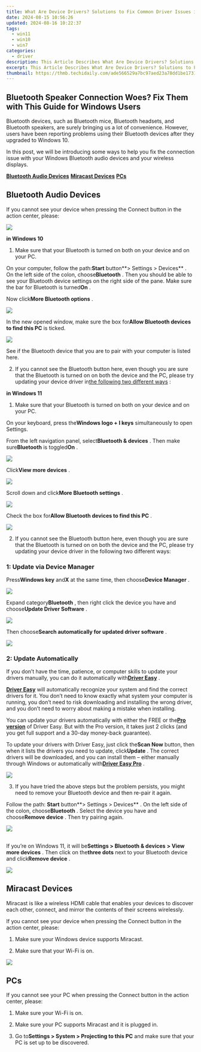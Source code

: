 ```yaml
---
title: What Are Device Drivers? Solutions to Fix Common Driver Issues in Windows OS
date: 2024-08-15 10:56:26
updated: 2024-08-16 10:22:37
tags:
  - win11
  - win10
  - win7
categories:
  - driver
description: This Article Describes What Are Device Drivers? Solutions to Fix Common Driver Issues in Windows OS
excerpt: This Article Describes What Are Device Drivers? Solutions to Fix Common Driver Issues in Windows OS
thumbnail: https://thmb.techidaily.com/ade566529a7bc97aed23a78dd1be17314340f234a16c9d2f0b2b465091d3ea91.jpg
---
```


## Bluetooth Speaker Connection Woes? Fix Them with This Guide for Windows Users

Bluetooth devices, such as Bluetooth mice, Bluetooth headsets, and Bluetooth speakers, are surely bringing us a lot of convenience. However, users have been reporting problems using their Bluetooth devices after they upgraded to Windows 10\.

 In this post, we will be introducing some ways to help you fix the connection issue with your Windows Bluetooth audio devices and your wireless displays.

[**Bluetooth Audio Devices**](https://tools.techidaily.com/drivereasy/download/)
[**Miracast Devices**](https://tools.techidaily.com/drivereasy/download/)
[**PCs**](https://tools.techidaily.com/drivereasy/download/)

## **Bluetooth Audio Devices**

 If you cannot see your device when pressing the Connect button in the action center, please:

![](https://images.drivereasy.com/wp-content/uploads/2017/02/img_58abb00734273.jpg)

**in Windows 10**

 1) Make sure that your Bluetooth is turned on both on your device and on your PC.

 On your computer, follow the path:**Start** button**\> Settings > Devices** . On the left side of the colon, choose**Bluetooth** . Then you should be able to see your Bluetooth device settings on the right side of the pane. Make sure the bar for Bluetooth is turned**On** .

 Now click**More Bluetooth options** .

![](https://images.drivereasy.com/wp-content/uploads/2017/02/img_58abb472b96e4.jpg)

 In the new opened window, make sure the box for**Allow Bluetooth devices to find this PC** is ticked.

![](https://images.drivereasy.com/wp-content/uploads/2017/02/img_58abb4520b473.png)

 See if the Bluetooth device that you are to pair with your computer is listed here.

 2) If you cannot see the Bluetooth button here, even though you are sure that the Bluetooth is turned on on both the device and the PC, please try updating your device driver in[the following two different ways](https://tools.techidaily.com/drivereasy/download/) :

**in Windows 11**

 1) Make sure that your Bluetooth is turned on both on your device and on your PC.

 On your keyboard, press the**Windows logo + I keys** simultaneously to open Settings.

 From the left navigation panel, select**Bluetooth & devices** . Then make sure**Bluetooth** is toggled**On** .

![](https://images.drivereasy.com/wp-content/uploads/2023/12/win11-Bluetooth-and-devices-Bluetooth-On-1200x647.jpg)

 Click**View more devices** .

![](https://images.drivereasy.com/wp-content/uploads/2023/12/win11-Bluetooth-and-devices-View-more-devices-1200x610.jpg)

 Scroll down and click**More Bluetooth settings** .

![](https://images.drivereasy.com/wp-content/uploads/2023/12/win11-More-Bluetooth-settings-1200x647.jpg)

 Check the box for**Allow Bluetooth devices to find this PC** .

![](https://images.drivereasy.com/wp-content/uploads/2023/12/win11-Allow-Bluetooth-devices-to-find-this-PC.jpg)

 2) If you cannot see the Bluetooth button here, even though you are sure that the Bluetooth is turned on on both the device and the PC, please try updating your device driver in the following two different ways:

### **1: Update via Device Manager**
  
 Press**Windows key** and**X** at the same time, then choose**Device Manager** .

![](https://images.drivereasy.com/wp-content/uploads/2017/02/img_58abb4196f6c4.png)

 Expand category**Bluetooth** , then right click the device you have and choose**Update Driver Software** .

![](https://images.drivereasy.com/wp-content/uploads/2017/02/img_58abb80fad061.jpg)

 Then choose**Search automatically for updated driver software** .

![](https://images.drivereasy.com/wp-content/uploads/2017/02/img_58abb8274a110.jpg)

### **2: Update Automatically**

 If you don’t have the time, patience, or computer skills to update your drivers manually, you can do it automatically with[**Driver Easy**](https://tools.techidaily.com/drivereasy/download/) .

[**Driver Easy**](https://tools.techidaily.com/drivereasy/download/) will automatically recognize your system and find the correct drivers for it. You don’t need to know exactly what system your computer is running, you don’t need to risk downloading and installing the wrong driver, and you don’t need to worry about making a mistake when installing.

 You can update your drivers automatically with either the FREE or the[**Pro version**](https://tools.techidaily.com/drivereasy/download/) of Driver Easy. But with the Pro version, it takes just 2 clicks (and you get full support and a 30-day money-back guarantee).

 To update your drivers with Driver Easy, just click the**Scan Now** button, then when it lists the drivers you need to update, click**Update** . The correct drivers will be downloaded, and you can install them – either manually through Windows or automatically with[**Driver Easy Pro**](https://tools.techidaily.com/drivereasy/download/) .

![](https://images.drivereasy.com/wp-content/uploads/2023/12/Driver-Easy-Update-audio-driver.jpg)

 3) If you have tried the above steps but the problem persists, you might need to remove your Bluetooth device and then re-pair it again.

 Follow the path: **Start** button**\> Settings > Devices** . On the left side of the colon, choose**Bluetooth** . Select the device you have and choose**Remove device** . Then try pairing again.

![](https://images.drivereasy.com/wp-content/uploads/2017/02/img_58abc062df87c.jpg)

##

 If you’re on Windows 11, it will be**Settings > Bluetooth & devices** **\> View more devices** . Then click on the**three dots** next to your Bluetooth device and click**Remove device** .

![](https://images.drivereasy.com/wp-content/uploads/2023/12/win11-Bluetooth-and-devices-Remove-device-1200x610.jpg)

## **Miracast Devices**

 Miracast is like a wireless HDMI cable that enables your devices to discover each other, connect, and mirror the contents of their screens wirelessly.

 If you cannot see your device when pressing the Connect button in the action center, please:

1) Make sure your Windows device supports Miracast.

2) Make sure that your Wi-Fi is on.

![](https://images.drivereasy.com/wp-content/uploads/2017/02/img_58abdc277f53f.png)

## **PCs**

 If you cannot see your PC when pressing the Connect button in the action center, please:

1) Make sure your Wi-Fi is on.

2) Make sure your PC supports Miracast and it is plugged in.

3) Go to**Settings > System > Projecting to this PC** and make sure that your PC is set up to be discovered.

<ins class="adsbygoogle"
     style="display:block"
     data-ad-format="autorelaxed"
     data-ad-client="ca-pub-7571918770474297"
     data-ad-slot="1223367746"></ins>



<ins class="adsbygoogle"
     style="display:block"
     data-ad-client="ca-pub-7571918770474297"
     data-ad-slot="8358498916"
     data-ad-format="auto"
     data-full-width-responsive="true"></ins>
